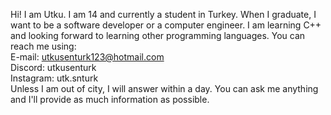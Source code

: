 Hi! I am Utku.
I am 14 and currently a student in Turkey. 
When I graduate, I want to be a software developer or a computer engineer.
I am learning C++ and looking forward to learning other programming languages.
You can reach me using:        
E-mail: utkusenturk123@hotmail.com    
Discord: utkusenturk      
Instagram: utk.snturk      
Unless I am out of city, I will answer within a day.
You can ask me anything and I'll provide as much information as possible.
